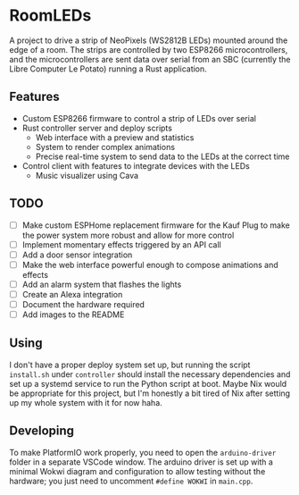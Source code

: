# RoomLEDs

A project to drive a strip of NeoPixels (WS2812B LEDs) mounted around the edge of a room. The strips are controlled by two ESP8266 microcontrollers, and the microcontrollers are sent data over serial from an SBC (currently the Libre Computer Le Potato) running a Rust application.  

## Features
- Custom ESP8266 firmware to control a strip of LEDs over serial
- Rust controller server and deploy scripts
  - Web interface with a preview and statistics
  - System to render complex animations
  - Precise real-time system to send data to the LEDs at the correct time
- Control client with features to integrate devices with the LEDs
  - Music visualizer using Cava

## TODO
- [ ] Make custom ESPHome replacement firmware for the Kauf Plug to make the power system more robust and allow for more control
- [ ] Implement momentary effects triggered by an API call
- [ ] Add a door sensor integration
- [ ] Make the web interface powerful enough to compose animations and effects
- [ ] Add an alarm system that flashes the lights
- [ ] Create an Alexa integration
- [ ] Document the hardware required
- [ ] Add images to the README

## Using
I don't have a proper deploy system set up, but running the script `install.sh` under `controller` should install the necessary dependencies and set up a systemd service to run the Python script at boot. Maybe Nix would be appropriate for this project, but I'm honestly a bit tired of Nix after setting up my whole system with it for now haha.

## Developing
To make PlatformIO work properly, you need to open the `arduino-driver` folder in a separate VSCode window. The arduino driver is set up with a minimal Wokwi diagram and configuration to allow testing without the hardware; you just need to uncomment `#define WOKWI` in `main.cpp`.
